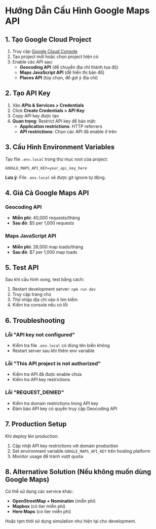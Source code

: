 # Hướng Dẫn Cấu Hình Google Maps API

## 1. Tạo Google Cloud Project

1. Truy cập [Google Cloud Console](https://console.cloud.google.com/)
2. Tạo project mới hoặc chọn project hiện có
3. Enable các API sau:
   - **Geocoding API** (để chuyển địa chỉ thành tọa độ)
   - **Maps JavaScript API** (để hiển thị bản đồ)
   - **Places API** (tùy chọn, để gợi ý địa chỉ)

## 2. Tạo API Key

1. Vào **APIs & Services > Credentials**
2. Click **Create Credentials > API Key**
3. Copy API key được tạo
4. **Quan trọng**: Restrict API key để bảo mật:
   - **Application restrictions**: HTTP referrers
   - **API restrictions**: Chọn các API đã enable ở trên

## 3. Cấu Hình Environment Variables

Tạo file `.env.local` trong thư mục root của project:

```env
GOOGLE_MAPS_API_KEY=your_api_key_here
```

**Lưu ý**: File `.env.local` sẽ được git ignore tự động.

## 4. Giá Cả Google Maps API

### Geocoding API
- **Miễn phí**: 40,000 requests/tháng
- **Sau đó**: $5 per 1,000 requests

### Maps JavaScript API
- **Miễn phí**: 28,000 map loads/tháng
- **Sau đó**: $7 per 1,000 map loads

## 5. Test API

Sau khi cấu hình xong, test bằng cách:

1. Restart development server: `npm run dev`
2. Truy cập trang chủ
3. Thử nhập địa chỉ vào ô tìm kiếm
4. Kiểm tra console nếu có lỗi

## 6. Troubleshooting

### Lỗi "API key not configured"
- Kiểm tra file `.env.local` có đúng tên biến không
- Restart server sau khi thêm env variable

### Lỗi "This API project is not authorized"
- Kiểm tra API đã được enable chưa
- Kiểm tra API key restrictions

### Lỗi "REQUEST_DENIED"
- Kiểm tra domain restrictions trong API key
- Đảm bảo API key có quyền truy cập Geocoding API

## 7. Production Setup

Khi deploy lên production:

1. Cập nhật API key restrictions với domain production
2. Set environment variable `GOOGLE_MAPS_API_KEY` trên hosting platform
3. Monitor usage để tránh vượt quota

## 8. Alternative Solution (Nếu không muốn dùng Google Maps)

Có thể sử dụng các service khác:
- **OpenStreetMap + Nominatim** (miễn phí)
- **Mapbox** (có tier miễn phí)
- **Here Maps** (có tier miễn phí)

Hoặc tạm thời sử dụng simulation như hiện tại cho development.
